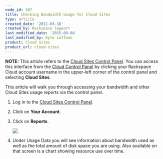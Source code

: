 ```yaml
---
node_id: 267
title: Checking Bandwidth Usage for Cloud Sites
type: article
created_date: '2011-03-16'
created_by: Rackspace Support
last_modified_date: '2015-09-04'
last_modified_by: Kyle Laffoon
product: Cloud Sites
product_url: cloud-sites
---
```


**NOTE:** This article refers to the [Cloud Sites Control Panel](https://manage.rackspacecloud.com/). You can access this
interface from the [Cloud Control Panel](https://mycloud.rackspace.com/)
by clicking your Rackspace Cloud account username in the upper-left
corner of the control panel and selecting **Cloud Sites**.

This article will walk you through accessing your bandwidth and other
Cloud Sites usage reports via the control panel.

1.  Log in to the [Cloud Sites Control Panel](https://manage.rackspacecloud.com/Home.do).
2.  Click on **Your Account**.
3.  Click on **Reports**.

    ![](https://8026b2e3760e2433679c-fffceaebb8c6ee053c935e8915a3fbe7.ssl.cf2.rackcdn.com/field/image/classiccpreports.png)

4.  Under Usage Data you will see information about bandwidth used
    as well as the total amount of disk space you are using. Also
    available on that screen is a chart showing resource use
    over time.
